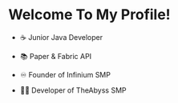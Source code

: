 # Welcome To My Profile!


- ☕ Junior Java Developer
- 📚 Paper & Fabric API

- ♾️ Founder of Infinium SMP
- 🔴🌑 Developer of TheAbyss SMP
